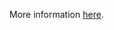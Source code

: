 More information [here](https://docs.prismacloud.io/en/enterprise-edition/policy-reference/azure-policies/azure-networking-policies/azr-networking-189).
